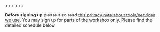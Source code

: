 +++
+++

**Before signing up** please also read [this privacy note about tools/services
we use](requirements/#privacy-and-tools-online-services). You may sign up for parts of the workshop only. Please find the detailed schedule below.
